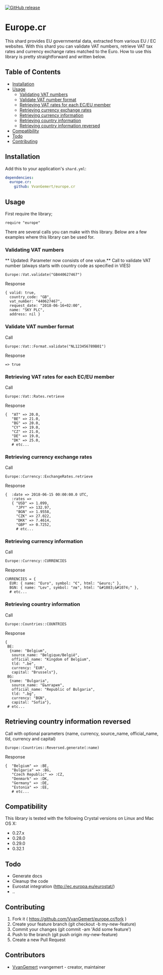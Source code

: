 [![GitHub release](https://img.shields.io/github/release/VvanGemert/europe.cr.svg)](https://github.com/VvanGemert/europe.cr/releases)

# Europe.cr

This shard provides EU governmental data, extracted from various EU / EC websites. With this shard you can validate VAT numbers, retrieve VAT tax rates and currency exchange rates matched to the Euro. How to use this library is pretty straightforward and written below.

## Table of Contents
- [Installation](#installation)
- [Usage](#usage)
  - [Validating VAT numbers](#validating-vat-numbers)
  - [Validate VAT number format](#validate-vat-number-format)
  - [Retrieving VAT rates for each EC/EU member](#retrieving-vat-rates-for-each-eceu-member)
  - [Retrieving currency exchange rates](#retrieving-currency-exchange-rates)
  - [Retrieving currency information](#retrieving-currency-information)
  - [Retrieving country information](#retrieving-country-information)
  - [Retrieving country information reversed](#retrieving-country-information-reversed)
- [Compatibility](#compatibility)
- [Todo](#todo)
- [Contributing](#contributing)

## Installation

Add this to your application's `shard.yml`:

```yaml
dependencies:
  europe.cr:
    github: VvanGemert/europe.cr
```

## Usage

First require the library;
```crystal
require "europe"
```

There are several calls you can make with this library. Below are a few examples
where this library can be used for.

### Validating VAT numbers
** Updated: Parameter now consists of one value.**
Call to validate VAT number (always starts with country code as specified in VIES)
```crystal
Europe::Vat.validate("GB440627467")
```
Response
```crystal
{ valid: true,
  country_code: "GB",
  vat_number: "440627467",
  request_date: "2018-06-16+02:00",
  name: "SKY PLC",
  address: nil }
```

### Validate VAT number format
Call
```crystal
Europe::Vat::Format.validate("NL123456789B01")
```
Response
```crystal
=> true
```


### Retrieving VAT rates for each EC/EU member
Call
```crystal
Europe::Vat::Rates.retrieve
```
Response
```crystal
{  "AT" => 20.0,
   "BE" => 21.0,
   "BG" => 20.0,
   "CY" => 19.0,
   "CZ" => 21.0,
   "DE" => 19.0,
   "DK" => 25.0,
   # etc...
```

### Retrieving currency exchange rates
Call
```crystal
Europe::Currency::ExchangeRates.retrieve
```
Response
```crystal
{  :date => 2018-06-15 00:00:00.0 UTC,
   :rates =>
   { "USD" => 1.099,
     "JPY" => 132.97,
     "BGN" => 1.9558,
     "CZK" => 27.022,
     "DKK" => 7.4614,
     "GBP" => 0.7252,
     # etc...
```

### Retrieving currency information
Call
```crystal
Europe::Currency::CURRENCIES
```
Response
```crystal
CURRENCIES = {
  EUR: { name: "Euro", symbol: "€", html: "&euro;" },
  BGN: { name: "Lev", symbol: "лв", html: "&#1083;&#1074;" },
  # etc...
```

### Retrieving country information
Call
```crystal
Europe::Countries::COUNTRIES
```
Response
```crystal
{
 BE:
  {name: "Belgium",
   source_name: "Belgique/België",
   official_name: "Kingdom of Belgium",
   tld: ".be",
   currency: "EUR",
   capital: "Brussels"},
 BG:
  {name: "Bulgaria",
   source_name: "България",
   official_name: "Republic of Bulgaria",
   tld: ".bg",
   currency: "BGN",
   capital: "Sofia"},
 # etc...
```

## Retrieving country information reversed
Call with optional parameters (name, currency, source_name, official_name, tld, currency and capital)
```crystal
Europe::Countries::Reversed.generate(:name)
```
Response
```crystal
{  "Belgium" => :BE,
   "Bulgaria" => :BG,
   "Czech Republic" => :CZ,
   "Denmark" => :DK,
   "Germany" => :DE,
   "Estonia" => :EE,
   # etc...
```

## Compatibility

This library is tested with the following Crystal versions on Linux and Mac OS X:

- 0.27.x
- 0.28.0
- 0.29.0
- 0.32.1

## Todo

- Generate docs
- Cleanup the code
- Eurostat integration (http://ec.europa.eu/eurostat/)
- ..

## Contributing

1. Fork it ( https://github.com/VvanGemert/europe.cr/fork )
2. Create your feature branch (git checkout -b my-new-feature)
3. Commit your changes (git commit -am 'Add some feature')
4. Push to the branch (git push origin my-new-feature)
5. Create a new Pull Request

## Contributors

- [VvanGemert](https://github.com/VvanGemert) vvangemert - creator, maintainer
